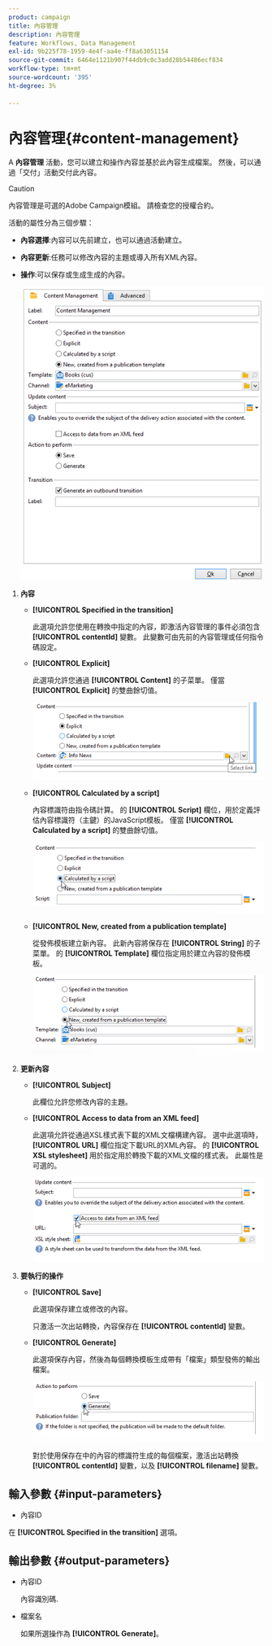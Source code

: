 ```yaml
---
product: campaign
title: 內容管理
description: 內容管理
feature: Workflows, Data Management
exl-id: 9b225f78-1959-4e4f-aa4e-ff8a63051154
source-git-commit: 6464e1121b907f44db9c0c3add28b54486ecf834
workflow-type: tm+mt
source-wordcount: '395'
ht-degree: 3%

---
```


# 內容管理{#content-management}

A **內容管理** 活動，您可以建立和操作內容並基於此內容生成檔案。 然後，可以通過「交付」活動交付此內容。

>[!CAUTION]
>
>內容管理是可選的Adobe Campaign模組。 請檢查您的授權合約。

活動的屬性分為三個步驟：

* **內容選擇**:內容可以先前建立，也可以通過活動建立。
* **內容更新**:任務可以修改內容的主題或導入所有XML內容。
* **操作**:可以保存或生成生成的內容。

   ![](assets/content_mgmt_edit.png)

1. **內容**

   * **[!UICONTROL Specified in the transition]**

      此選項允許您使用在轉換中指定的內容，即激活內容管理的事件必須包含 **[!UICONTROL contentId]** 變數。 此變數可由先前的內容管理或任何指令碼設定。

   * **[!UICONTROL Explicit]**

      此選項允許您通過 **[!UICONTROL Content]** 的子菜單。 僅當 **[!UICONTROL Explicit]** 的雙曲餘切值。

      ![](assets/content_mgmt_explicit.png)

   * **[!UICONTROL Calculated by a script]**

      內容標識符由指令碼計算。 的 **[!UICONTROL Script]** 欄位，用於定義評估內容標識符（主鍵）的JavaScript模板。 僅當 **[!UICONTROL Calculated by a script]** 的雙曲餘切值。

      ![](assets/content_mgmt_script.png)

   * **[!UICONTROL New, created from a publication template]**

      從發佈模板建立新內容。 此新內容將保存在 **[!UICONTROL String]** 的子菜單。 的 **[!UICONTROL Template]** 欄位指定用於建立內容的發佈模板。

      ![](assets/content_mgmt_new.png)

1. **更新內容**

   * **[!UICONTROL Subject]**

      此欄位允許您修改內容的主題。

   * **[!UICONTROL Access to data from an XML feed]**

      此選項允許從通過XSL樣式表下載的XML文檔構建內容。 選中此選項時， **[!UICONTROL URL]** 欄位指定下載URL的XML內容。 的 **[!UICONTROL XSL stylesheet]** 用於指定用於轉換下載的XML文檔的樣式表。 此屬性是可選的。

      ![](assets/content_mgmt_xmlcontent.png)

1. **要執行的操作**

   * **[!UICONTROL Save]**

      此選項保存建立或修改的內容。

      只激活一次出站轉換，內容保存在 **[!UICONTROL contentId]** 變數。

   * **[!UICONTROL Generate]**

      此選項保存內容，然後為每個轉換模板生成帶有「檔案」類型發佈的輸出檔案。

      ![](assets/content_mgmt_generate.png)

      對於使用保存在中的內容的標識符生成的每個檔案，激活出站轉換 **[!UICONTROL contentId]** 變數，以及 **[!UICONTROL filename]** 變數。

## 輸入參數 {#input-parameters}

* 內容ID

在 **[!UICONTROL Specified in the transition]** 選項。

## 輸出參數 {#output-parameters}

* 內容ID

   內容識別碼.

* 檔案名

   如果所選操作為 **[!UICONTROL Generate]**。
